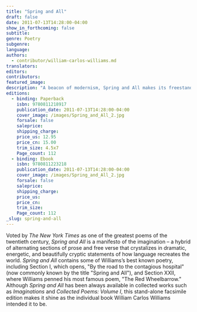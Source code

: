 ```yaml
---
title: "Spring and All"
draft: false
date: 2011-07-13T14:28:00-04:00
show_in_forthcoming: false
subtitle:
genre: Poetry
subgenre:
language:
authors:
  - contributor/william-carlos-williams.md
translators:
editors:
contributors:
featured_image:
description: "A beacon of modernism, Spring and All makes its freestanding return in facsimile edition of the original manuscript. "
editions:
  - binding: Paperback
    isbn: 9780811218917
    publication_date: 2011-07-13T14:28:00-04:00
    cover_image: /images/Spring_and_All_2.jpg
    forsale: false
    saleprice:
    shipping_charge:
    price_us: 12.95
    price_cn: 15.00
    trim_size: 4.5x7
    Page_count: 112
  - binding: Ebook
    isbn: 9780811223218
    publication_date: 2011-07-13T14:28:00-04:00
    cover_image: /images/Spring_and_All_2.jpg
    forsale: false
    saleprice:
    shipping_charge:
    price_us:
    price_cn:
    trim_size:
    Page_count: 112
_slug: spring-and-all
---
```


Voted by _The New York Times_ as one of the greatest poems of the twentieth century, _Spring and All_ is a manifesto of the imagination – a hybrid of alternating sections of prose and free verse that crystalizes in dramatic, energetic, and beautifully cryptic statements of how language recreates the world. _Spring and All_ contains some of Williams’s best known poetry, including Section I, which opens, "By the road to the contagious hospital" (now commonly known by the title "Spring and All"), and Section XXII, where Williams penned his most famous poem, "The Red Wheelbarrow." Although _Spring and All_ has been always available in collected works such as _Imaginations_ and _Collected Poems: Volume I_, this stand-alone facsimile edition makes it shine as the individual book William Carlos Williams intended it to be.

